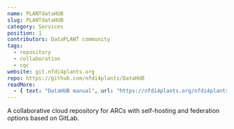```yaml
---
name: PLANTdataHUB
slug: PLANTdataHUB
category: Services
position: 1
contributors: DataPLANT community
tags: 
  - repository
  - collaboration
  - cqc
website: git.nfdi4plants.org
repo: https://github.com/nfdi4plants/DataHUB
readMore: 
  - { text: "DataHUB manual", url: "https://nfdi4plants.org/nfdi4plants.knowledgebase/docs/DataHUB-Manual/index.html" }
---
```


A collaborative cloud repository for ARCs with self-hosting and federation options based on GitLab.